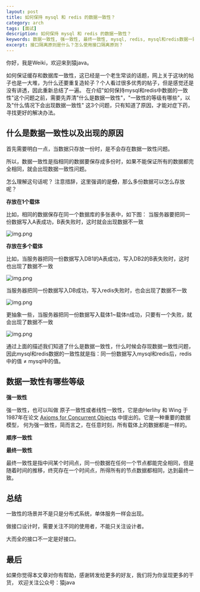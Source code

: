 ```yaml
---
layout: post
title: 如何保持 mysql 和 redis 的数据一致性？
category: arch
tags: [面试]
description: 如何保持 mysql 和 redis 的数据一致性？
keywords: 数据一致性, 强一致性, 最终一致性, mysql, redis, mysql和redis数据一致性
excerpt: 接口隔离原则是什么？怎么使用接口隔离原则？
---
```


你好，我是Weiki，欢迎来到猿java。

如何保证缓存和数据库一致性，这已经是一个老生常谈的话题，网上关于这块的帖子也是一大堆，为什么还要重复造轮子？个人看过很多优秀的帖子，但是感觉还是没有讲透，因此重新总结了一遍。
在介绍"如何保持mysql和redis中数据的⼀致性"这个问题之前，需要先弄清"什么是数据⼀致性"，"一致性的等级有哪些"，以及"什么情况下会出现数据一致性" 这3个问题，只有知道了原因，才能对症下药，寻找更好的解决办法。

## 什么是数据一致性以及出现的原因

首先需要明白一点，当数据只存放一份时，是不会存在数据一致性问题。

所以，数据一致性是指相同的数据要保存成多份时，如果不能保证所有的数据都完全相同，就会出现数据一致性问题。

怎么理解这句话呢？ 注意措辞，这里强调的是**份**，那么多份数据可以怎么存放呢？

**存放在1个载体**

比如，相同的数据保存在同一个数据库的多张表中，如下图： 当服务器要把同一份数据写入A表成功，B表失败时，这时就会出现数据不一致

![img.png](../../assets/md/mysql/one-db-two-table.png)

**存放在多个载体**

比如，当服务器把同一份数据写入DB1的A表成功，写入DB2的B表失败时，这时也出现了数据不一致

![img.png](../../assets/md/mysql/two-db-two-table.png)

当服务器把同一份数据写入DB成功，写入redis失败时，也会出现了数据不一致

![img.png](../../assets/md/mysql/redis-mysql.png)

更抽象一些，当服务器把同一份数据写入载体1~载体n成功，只要有一个失败，就会出现了数据不一致

![img.png](../../assets/md/mysql/multi-way.png)

通过上面的描述我们知道了什么是数据一致性，什么时候会存现数据一致性问题，因此mysql和redis数据的⼀致性就是指：同一份数据写入mysql和redis后，redis中的值 ≠ mysql中的值。

## 数据一致性有哪些等级

**强一致性**

强一致性，也可以叫做 原子一致性或者线性一致性，它是由Herlihy 和 Wing 于1987年在论文 [Axioms for Concurrent Objects](http://www.cs.cmu.edu/~wing/publications/HerlihyWing87a.pdf) 中提出的。它是一种重要的数据模型，
何为强一致性，简而言之，在任意时刻，所有载体上的数据都是一样的。


**顺序一致性**


**最终一致性**

最终一致性是指中间某个时间点，同一份数据在任何一个节点都能完全相同，但是随着时间的推移，终究存在一个时间点，所得所有的节点数据都相同，达到最终一致。


## 总结

一致性的场景并不是只是分布式系统，单体服务一样会出现。

做接口设计时，需要关注不同的使用者，不能只关注设计者。

大而全的接口不一定是好接口。


## 最后
如果你觉得本文章对你有帮助，感谢转发给更多的好友，我们将为你呈现更多的干货， 欢迎关注公众号：猿java

